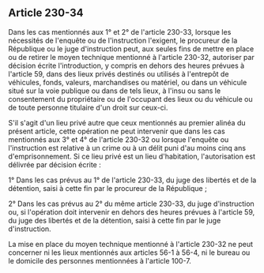 Article 230-34
----
Dans les cas mentionnés aux 1° et 2° de l'article 230-33, lorsque les nécessités
de l'enquête ou de l'instruction l'exigent, le procureur de la République ou le
juge d'instruction peut, aux seules fins de mettre en place ou de retirer le
moyen technique mentionné à l'article 230-32, autoriser par décision écrite
l'introduction, y compris en dehors des heures prévues à l'article 59, dans des
lieux privés destinés ou utilisés à l'entrepôt de véhicules, fonds, valeurs,
marchandises ou matériel, ou dans un véhicule situé sur la voie publique ou dans
de tels lieux, à l'insu ou sans le consentement du propriétaire ou de l'occupant
des lieux ou du véhicule ou de toute personne titulaire d'un droit sur ceux-ci.

S'il s'agit d'un lieu privé autre que ceux mentionnés au premier alinéa du
présent article, cette opération ne peut intervenir que dans les cas mentionnés
aux 3° et 4° de l'article 230-32 ou lorsque l'enquête ou l'instruction est
relative à un crime ou à un délit puni d'au moins cinq ans d'emprisonnement. Si
ce lieu privé est un lieu d'habitation, l'autorisation est délivrée par décision
écrite :

1° Dans les cas prévus au 1° de l'article 230-33, du juge des libertés et de la
détention, saisi à cette fin par le procureur de la République ;

2° Dans les cas prévus au 2° du même article 230-33, du juge d'instruction ou,
si l'opération doit intervenir en dehors des heures prévues à l'article 59, du
juge des libertés et de la détention, saisi à cette fin par le juge
d'instruction.

La mise en place du moyen technique mentionné à l'article 230-32 ne peut
concerner ni les lieux mentionnés aux articles 56-1 à 56-4, ni le bureau ou le
domicile des personnes mentionnées à l'article 100-7.
